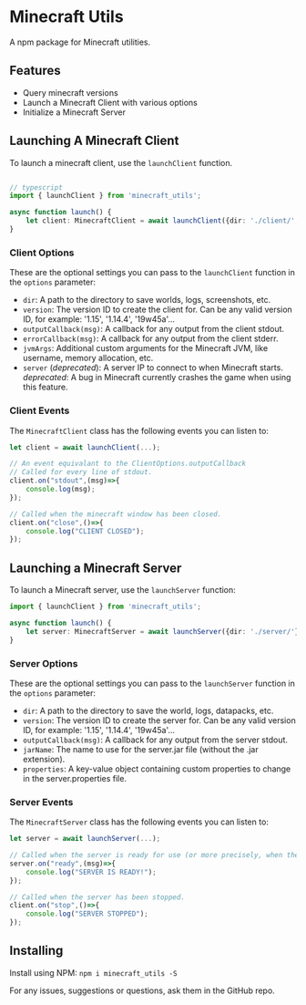 # Minecraft Utils

A npm package for Minecraft utilities.

## Features

* Query minecraft versions
* Launch a Minecraft Client with various options
* Initialize a Minecraft Server

## Launching A Minecraft Client

To launch a minecraft client, use the `launchClient` function.

```ts

// typescript
import { launchClient } from 'minecraft_utils';

async function launch() {
    let client: MinecraftClient = await launchClient({dir: './client/', version: '1.15'});
}
```

### Client Options

These are the optional settings you can pass to the `launchClient` function in the `options` parameter:

* `dir`: A path to the directory to save worlds, logs, screenshots, etc.
* `version`: The version ID to create the client for. Can be any valid version ID, for example: '1.15', '1.14.4', '19w45a'...
* `outputCallback(msg)`: A callback for any output from the client stdout.
* `errorCallback(msg)`: A callback for any output from the client stderr.
* `jvmArgs`: Additional custom arguments for the Minecraft JVM, like username, memory allocation, etc.
* `server` (*deprecated*): A server IP to connect to when Minecraft starts. *deprecated*: A bug in Minecraft currently crashes the game when using this feature.

### Client Events

The `MinecraftClient` class has the following events you can listen to:

```ts
let client = await launchClient(...);

// An event equivalant to the ClientOptions.outputCallback
// Called for every line of stdout.
client.on("stdout",(msg)=>{
    console.log(msg);
});

// Called when the minecraft window has been closed.
client.on("close",()=>{
    console.log("CLIENT CLOSED");
});
```

## Launching a Minecraft Server

To launch a Minecraft server, use the `launchServer` function:

```ts
import { launchClient } from 'minecraft_utils';

async function launch() {
    let server: MinecraftServer = await launchServer({dir: './server/'});
}
```

### Server Options

These are the optional settings you can pass to the `launchServer` function in the `options` parameter:

* `dir`: A path to the directory to save the world, logs, datapacks, etc.
* `version`: The version ID to create the server for. Can be any valid version ID, for example: '1.15', '1.14.4', '19w45a'...
* `outputCallback(msg)`: A callback for any output from the server stdout.
* `jarName`: The name to use for the server.jar file (without the .jar extension).
* `properties`: A key-value object containing custom properties to change in the server.properties file.

### Server Events

The `MinecraftServer` class has the following events you can listen to:

```ts
let server = await launchServer(...);

// Called when the server is ready for use (or more precisely, when the server outputs the "done" message).
server.on("ready",(msg)=>{
    console.log("SERVER IS READY!");
});

// Called when the server has been stopped.
client.on("stop",()=>{
    console.log("SERVER STOPPED");
});
```

## Installing

Install using NPM:
`npm i minecraft_utils -S`

For any issues, suggestions or questions, ask them in the GitHub repo.
